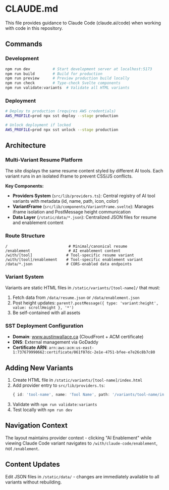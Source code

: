 # CLAUDE.md

This file provides guidance to Claude Code (claude.ai/code) when working with code in this repository.

## Commands

### Development
```bash
npm run dev          # Start development server at localhost:5173
npm run build        # Build for production
npm run preview      # Preview production build locally
npm run check        # Type-check Svelte components
npm run validate:variants  # Validate all HTML variants
```

### Deployment
```bash
# Deploy to production (requires AWS credentials)
AWS_PROFILE=prod npx sst deploy --stage production

# Unlock deployment if locked
AWS_PROFILE=prod npx sst unlock --stage production
```

## Architecture

### Multi-Variant Resume Platform
The site displays the same resume content styled by different AI tools. Each variant runs in an isolated iframe to prevent CSS/JS conflicts.

**Key Components:**
- **Providers System** (`src/lib/providers.ts`): Central registry of AI tool variants with metadata (id, name, path, icon, color)
- **VariantFrame** (`src/lib/components/VariantFrame.svelte`): Manages iframe isolation and PostMessage height communication
- **Data Layer** (`/static/data/*.json`): Centralized JSON files for resume and enablement content

### Route Structure
```
/                           # Minimal/canonical resume
/enablement                 # AI enablement content
/with/[tool]               # Tool-specific resume variant
/with/[tool]/enablement    # Tool-specific enablement variant
/data/*.json               # CORS-enabled data endpoints
```

### Variant System
Variants are static HTML files in `/static/variants/[tool-name]/` that must:
1. Fetch data from `/data/resume.json` or `/data/enablement.json`
2. Post height updates: `parent?.postMessage({ type: 'variant:height', value: scrollHeight }, '*')`
3. Be self-contained with all assets

### SST Deployment Configuration
- **Domain**: www.austinwallace.ca (CloudFront + ACM certificate)
- **DNS**: External management via GoDaddy
- **Certificate ARN**: `arn:aws:acm:us-east-1:737679990662:certificate/061f07dc-2e1e-4751-bfee-e7e26c8b7c80`

## Adding New Variants

1. Create HTML file in `/static/variants/[tool-name]/index.html`
2. Add provider entry to `src/lib/providers.ts`:
   ```typescript
   { id: 'tool-name', name: 'Tool Name', path: '/variants/tool-name/index.html', icon: '🔧', color: '#hex' }
   ```
3. Validate with `npm run validate:variants`
4. Test locally with `npm run dev`

## Navigation Context
The layout maintains provider context - clicking "AI Enablement" while viewing Claude Code variant navigates to `/with/claude-code/enablement`, not `/enablement`.

## Content Updates
Edit JSON files in `/static/data/` - changes are immediately available to all variants without rebuilding.